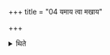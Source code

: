 +++
title = "04 यमाय त्वा मखाय"

+++

<details><summary>थिते</summary>

यमाय त्वा मखाय त्वेति सर्वं परिघम्यमभिपूर्वं त्रिः प्रोक्षति ४
</details>
